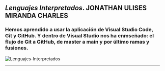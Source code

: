 ## *Lenguajes Interpretados*. JONATHAN ULISES MIRANDA CHARLES
### Hemos aprendido a usar la aplicación de Visual Studio Code, Git y GitHub. Y dentro de Visual Studio nos ha enmseñado: el flujo de Git a GitHub, de master a main y por último ramas y fusiones.
![Lenguajes-Interpretados](https://digitalbluee.com/wp-content/uploads/2022/05/pexels-photo-4164418.jpeg)

---


